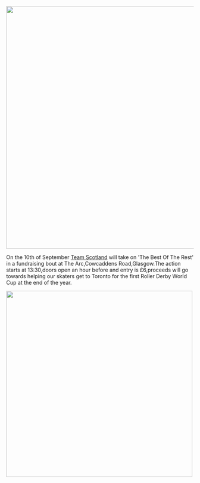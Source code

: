<html><body><a href="http://www.scottishrollerderbyblog.com/2011/08/ts-logo.gif"><img src="http://www.scottishrollerderbyblog.com/2011/08/ts-logo.gif" alt="" title="TS-Logo" width="614" height="652" class="aligncenter size-full wp-image-89"></a>

On the 10th of September <a href="http://teamscotlandrollerderby.com/">Team Scotland</a> will take on 'The Best Of The Rest' in a fundraising bout at The Arc,Cowcaddens Road,Glasgow.The action starts at 13:30,doors open an hour before and entry is £6,proceeds will go towards helping our skaters get to Toronto for the first Roller Derby World Cup at the end of the year.

<a href="http://www.scottishrollerderbyblog.com/2011/08/ts-v-botr.jpeg"><img src="http://www.scottishrollerderbyblog.com/2011/08/ts-v-botr.jpeg" alt="" title="ts v botr" width="500" height="500" class="aligncenter size-full wp-image-106"></a>
</body></html>
